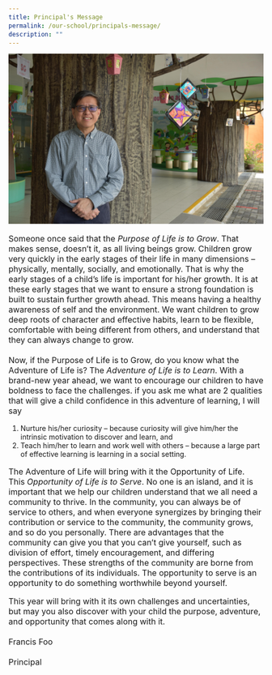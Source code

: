 ```yaml
---
title: Principal's Message
permalink: /our-school/principals-message/
description: ""
---
```

<img src="/images/Ps-Message-min.jpeg">
<p style="align:justify; font-size:16px">
Someone once said that the <em>Purpose of Life is to Grow</em>. That makes sense, doesn’t it, as all living beings grow. Children grow very quickly in the early stages of their life in many dimensions – physically, mentally, socially, and emotionally. That is why the early stages of a child’s life is important for his/her growth. It is at these early stages that we want to ensure a strong foundation is built to sustain further growth ahead. This means having a healthy awareness of self and the environment. We want children to grow deep roots of character and effective habits, learn to be flexible, comfortable with being different from others, and understand that they can always change to grow.
<br><br>
Now, if the Purpose of Life is to Grow, do you know what the Adventure of Life is? The <em>Adventure of Life is to Learn</em>. With a brand-new year ahead, we want to encourage our children to have boldness to face the challenges. if you ask me what are 2 qualities that will give a child confidence in this adventure of learning, I will say
	
<ol>
<li>Nurture his/her curiosity – because curiosity will give him/her the intrinsic motivation to discover and learn, and</li>
<li>Teach him/her to learn and work well with others – because a large part of effective learning is learning in a social setting.</li></ol></p>
<p style="align:justify; font-size:16px">
The Adventure of Life will bring with it the Opportunity of Life. This <em>Opportunity of Life is to Serve</em>. No one is an island, and it is important that we help our children understand that we all need a community to thrive. In the community, you can always be of service to others, and when everyone synergizes by bringing their contribution or service to the community, the community grows, and so do you personally. There are advantages that the community can give you that you can’t give yourself, such as division of effort, timely encouragement, and differing perspectives. These strengths of the community are borne from the contributions of its individuals. The opportunity to serve is an opportunity to do something worthwhile beyond yourself.</p>
<p style="align:justify; font-size:16px">
This year will bring with it its own challenges and uncertainties, but may you also discover with your child the purpose, adventure, and opportunity that comes along with it.
<br><br>
Francis Foo
<br><br>
Principal</p>